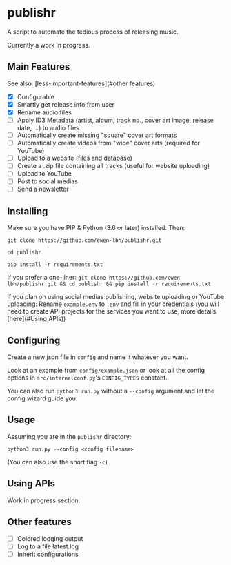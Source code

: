 # publishr
A script to automate the tedious process of releasing music.

Currently a work in progress.

## Main Features
See also: [less-important-features](#other features)
- [x] Configurable
- [x] Smartly get release info from user
- [x] Rename audio files
- [ ] Apply ID3 Metadata (artist, album, track no., cover art image, release date, ...) to audio files
- [ ] Automatically create missing "square" cover art formats
- [ ] Automatically create videos from "wide" cover arts (required for YouTube)
- [ ] Upload to a website (files and database)
- [ ] Create a .zip file containing all tracks (useful for website uploading)
- [ ] Upload to YouTube
- [ ] Post to social medias
- [ ] Send a newsletter  

## Installing
Make sure you have PIP & Python (3.6 or later) installed. Then:

`git clone https://github.com/ewen-lbh/publishr.git`

`cd publishr`

`pip install -r requirements.txt`

If you prefer a one-liner: `git clone https://github.com/ewen-lbh/publishr.git && cd publishr && pip install -r requirements.txt`

If you plan on using social medias publishing, website uploading or YouTube uploading:
Rename `example.env` to `.env` and fill in your credentials
(you will need to create API projects for the services you want to use, more details [here](#Using APIs))

## Configuring
Create a new json file in `config` and name it whatever you want.

Look at an example from `config/example.json` or look at all the config options in `src/internalconf.py`'s `CONFIG_TYPES` constant.

You can also run `python3 run.py` without a `--config` argument and let the config wizard guide you.

## Usage
Assuming you are in the `publishr` directory:

`python3 run.py --config <config filename>`

(You can also use the short flag `-c`)


## Using APIs
Work in progress section.
 
## Other features
- [ ] Colored logging output
- [ ] Log to a file latest.log
- [ ] Inherit configurations

